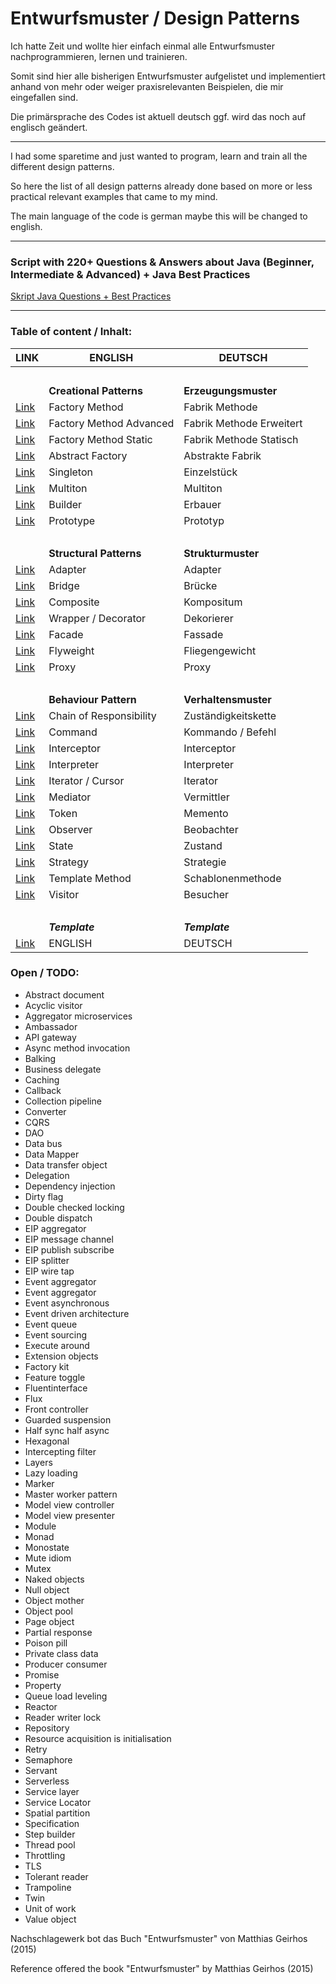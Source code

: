 # Entwurfsmuster / Design Patterns

Ich hatte Zeit und wollte hier einfach einmal alle Entwurfsmuster nachprogrammieren, lernen und  trainieren.

Somit sind hier alle bisherigen Entwurfsmuster aufgelistet und implementiert anhand von mehr oder weiger praxisrelevanten Beispielen, die mir eingefallen sind.

Die primärsprache des Codes ist aktuell deutsch ggf. wird das noch auf englisch geändert.

---

I had some sparetime and just wanted to program, learn and train all the different design patterns.

So here the list of all design patterns already done based on more or less practical relevant examples that came to my mind.

The main language of the code is german maybe this will be changed to english.

----

### Script with 220+ Questions & Answers about Java (Beginner, Intermediate & Advanced) + Java Best Practices
[Skript Java Questions + Best Practices](https://github.com/mschoeffel/DesignPattern/tree/master/src/script/JavaQuestions.md)

----
### Table of content / Inhalt:
LINK | ENGLISH | DEUTSCH
----|----|----
&nbsp; | &nbsp; | &nbsp;
&nbsp; | **Creational Patterns** | **Erzeugungsmuster**
[Link](https://github.com/mschoeffel/DesignPattern/tree/master/src/erzeugungsmuster/factorymethod) | Factory Method | Fabrik Methode
[Link](https://github.com/mschoeffel/DesignPattern/tree/master/src/erzeugungsmuster/factorymethodmore) | Factory Method Advanced | Fabrik Methode Erweitert
[Link](https://github.com/mschoeffel/DesignPattern/tree/master/src/erzeugungsmuster/factorymethodstatic) | Factory Method Static | Fabrik Methode Statisch
[Link](https://github.com/mschoeffel/DesignPattern/tree/master/src/erzeugungsmuster/abstractfactory) | Abstract Factory | Abstrakte Fabrik
[Link](https://github.com/mschoeffel/DesignPattern/tree/master/src/erzeugungsmuster/singleton) | Singleton | Einzelstück
[Link](https://github.com/mschoeffel/DesignPattern/tree/master/src/erzeugungsmuster/multiton) | Multiton | Multiton
[Link](https://github.com/mschoeffel/DesignPattern/tree/master/src/erzeugungsmuster/builder) | Builder | Erbauer
[Link](https://github.com/mschoeffel/DesignPattern/tree/master/src/erzeugungsmuster/prototype) | Prototype | Prototyp
&nbsp;|&nbsp;| &nbsp;
&nbsp; | **Structural Patterns** | **Strukturmuster**
[Link](https://github.com/mschoeffel/DesignPattern/tree/master/src/strukturmuster/adapter) | Adapter | Adapter
[Link](https://github.com/mschoeffel/DesignPattern/tree/master/src/strukturmuster/bridge) | Bridge | Brücke
[Link](https://github.com/mschoeffel/DesignPattern/tree/master/src/strukturmuster/kompositum) | Composite | Kompositum
[Link](https://github.com/mschoeffel/DesignPattern/tree/master/src/strukturmuster/dekorierer) | Wrapper / Decorator | Dekorierer
[Link](https://github.com/mschoeffel/DesignPattern/tree/master/src/strukturmuster/fassade) | Facade | Fassade
[Link](https://github.com/mschoeffel/DesignPattern/tree/master/src/strukturmuster/flyweight) | Flyweight | Fliegengewicht
[Link](https://github.com/mschoeffel/DesignPattern/tree/master/src/strukturmuster/proxy) | Proxy | Proxy
&nbsp;|&nbsp;| &nbsp;
&nbsp; | **Behaviour Pattern** | **Verhaltensmuster**
[Link](https://github.com/mschoeffel/DesignPattern/tree/master/src/verhaltensmuster/zustaendigkeitskette) | Chain of Responsibility | Zuständigkeitskette
[Link](https://github.com/mschoeffel/DesignPattern/tree/master/src/verhaltensmuster/kommando) | Command | Kommando / Befehl
[Link](https://github.com/mschoeffel/DesignPattern/tree/master/src/verhaltensmuster/interceptor) | Interceptor | Interceptor
[Link](https://github.com/mschoeffel/DesignPattern/tree/master/src/verhaltensmuster/interpreter) | Interpreter | Interpreter
[Link](https://github.com/mschoeffel/DesignPattern/tree/master/src/verhaltensmuster/iterator) | Iterator / Cursor | Iterator
[Link](https://github.com/mschoeffel/DesignPattern/tree/master/src/verhaltensmuster/vermittler) | Mediator | Vermittler
[Link](https://github.com/mschoeffel/DesignPattern/tree/master/src/verhaltensmuster/memento) | Token | Memento
[Link](https://github.com/mschoeffel/DesignPattern/tree/master/src/verhaltensmuster/beobachter) | Observer | Beobachter
[Link](https://github.com/mschoeffel/DesignPattern/tree/master/src/verhaltensmuster/zustand) | State | Zustand
[Link](https://github.com/mschoeffel/DesignPattern/tree/master/src/verhaltensmuster/strategie) | Strategy | Strategie
[Link](https://github.com/mschoeffel/DesignPattern/tree/master/src/verhaltensmuster/schablone) | Template Method | Schablonenmethode
[Link](https://github.com/mschoeffel/DesignPattern/tree/master/src/verhaltensmuster/besucher) | Visitor | Besucher
&nbsp;|&nbsp;| &nbsp;
&nbsp; | **_Template_** | **_Template_**
[Link]() | ENGLISH | DEUTSCH

### Open / TODO:
* Abstract document
* Acyclic visitor
* Aggregator microservices
* Ambassador
* API gateway
* Async method invocation
* Balking
* Business delegate
* Caching
* Callback
* Collection pipeline
* Converter
* CQRS
* DAO
* Data bus
* Data Mapper
* Data transfer object
* Delegation
* Dependency injection
* Dirty flag
* Double checked locking
* Double dispatch
* EIP aggregator
* EIP message channel
* EIP publish subscribe
* EIP splitter
* EIP wire tap
* Event aggregator
* Event aggregator
* Event asynchronous
* Event driven architecture
* Event queue
* Event sourcing
* Execute around
* Extension objects
* Factory kit
* Feature toggle
* Fluentinterface
* Flux
* Front controller
* Guarded suspension
* Half sync half async
* Hexagonal
* Intercepting filter
* Layers
* Lazy loading
* Marker
* Master worker pattern
* Model view controller
* Model view presenter
* Module
* Monad
* Monostate
* Mute idiom
* Mutex
* Naked objects
* Null object
* Object mother
* Object pool
* Page object
* Partial response
* Poison pill
* Private class data
* Producer consumer
* Promise
* Property
* Queue load leveling
* Reactor
* Reader writer lock
* Repository
* Resource acquisition is initialisation
* Retry
* Semaphore
* Servant
* Serverless
* Service layer
* Service Locator
* Spatial partition
* Specification
* Step builder
* Thread pool
* Throttling
* TLS
* Tolerant reader
* Trampoline
* Twin
* Unit of work
* Value object


Nachschlagewerk bot das Buch "Entwurfsmuster" von Matthias Geirhos (2015)

Reference offered the book "Entwurfsmuster" by Matthias Geirhos (2015) 